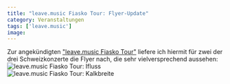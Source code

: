 ```yaml
---
title: "leave.music Fiasko Tour: Flyer-Update"
category: Veranstaltungen
tags: ['leave.music']
image: 
---
```


Zur angekündigten ["leave.music Fiasko Tour"](/2008/11/fiasko/)  liefere ich hiermit für zwei der drei Schweizkonzerte die Flyer nach, die sehr vielversprechend aussehen:  
![](/images/posts/lvm_fiasko_ifluss.jpg "leave.music Fiasko Tour: Ifluss")  
![](/images/posts/lvm_fiasko_kalkbreite.jpg "leave.music Fiasko Tour: Kalkbreite")